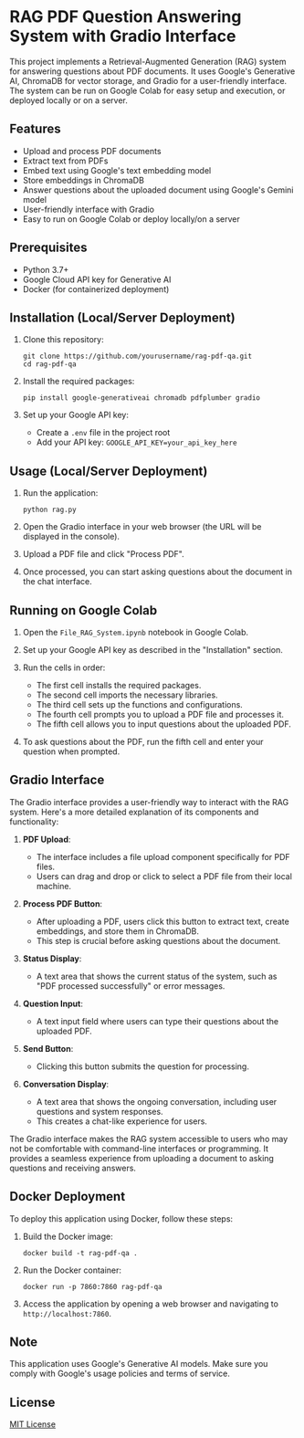 # RAG PDF Question Answering System with Gradio Interface

This project implements a Retrieval-Augmented Generation (RAG) system for answering questions about PDF documents. It uses Google's Generative AI, ChromaDB for vector storage, and Gradio for a user-friendly interface. The system can be run on Google Colab for easy setup and execution, or deployed locally or on a server.

## Features

- Upload and process PDF documents
- Extract text from PDFs
- Embed text using Google's text embedding model
- Store embeddings in ChromaDB
- Answer questions about the uploaded document using Google's Gemini model
- User-friendly interface with Gradio
- Easy to run on Google Colab or deploy locally/on a server

## Prerequisites

- Python 3.7+
- Google Cloud API key for Generative AI
- Docker (for containerized deployment)

## Installation (Local/Server Deployment)

1. Clone this repository:
   ```
   git clone https://github.com/yourusername/rag-pdf-qa.git
   cd rag-pdf-qa
   ```

2. Install the required packages:
   ```
   pip install google-generativeai chromadb pdfplumber gradio
   ```

3. Set up your Google API key:
   - Create a `.env` file in the project root
   - Add your API key: `GOOGLE_API_KEY=your_api_key_here`

## Usage (Local/Server Deployment)

1. Run the application:
   ```
   python rag.py
   ```

2. Open the Gradio interface in your web browser (the URL will be displayed in the console).

3. Upload a PDF file and click "Process PDF".

4. Once processed, you can start asking questions about the document in the chat interface.

## Running on Google Colab

1. Open the `File_RAG_System.ipynb` notebook in Google Colab.

2. Set up your Google API key as described in the "Installation" section.

3. Run the cells in order:
   - The first cell installs the required packages.
   - The second cell imports the necessary libraries.
   - The third cell sets up the functions and configurations.
   - The fourth cell prompts you to upload a PDF file and processes it.
   - The fifth cell allows you to input questions about the uploaded PDF.

4. To ask questions about the PDF, run the fifth cell and enter your question when prompted.

## Gradio Interface

The Gradio interface provides a user-friendly way to interact with the RAG system. Here's a more detailed explanation of its components and functionality:

1. **PDF Upload**: 
   - The interface includes a file upload component specifically for PDF files.
   - Users can drag and drop or click to select a PDF file from their local machine.

2. **Process PDF Button**: 
   - After uploading a PDF, users click this button to extract text, create embeddings, and store them in ChromaDB.
   - This step is crucial before asking questions about the document.

3. **Status Display**: 
   - A text area that shows the current status of the system, such as "PDF processed successfully" or error messages.

4. **Question Input**: 
   - A text input field where users can type their questions about the uploaded PDF.

5. **Send Button**: 
   - Clicking this button submits the question for processing.

6. **Conversation Display**: 
   - A text area that shows the ongoing conversation, including user questions and system responses.
   - This creates a chat-like experience for users.

The Gradio interface makes the RAG system accessible to users who may not be comfortable with command-line interfaces or programming. It provides a seamless experience from uploading a document to asking questions and receiving answers.

## Docker Deployment

To deploy this application using Docker, follow these steps:

1. Build the Docker image:
   ```
   docker build -t rag-pdf-qa .
   ```

2. Run the Docker container:
   ```
   docker run -p 7860:7860 rag-pdf-qa
   ```

3. Access the application by opening a web browser and navigating to `http://localhost:7860`.

## Note

This application uses Google's Generative AI models. Make sure you comply with Google's usage policies and terms of service.

## License

[MIT License](https://opensource.org/licenses/MIT)

